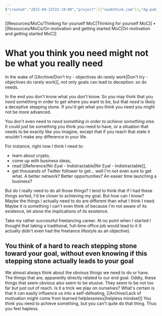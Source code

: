 ```yaml
---
{"created":"2022-09-15T22:19:00","project":[["noobthink.com"]],"dg-publish":true,"permalink":"/archive/what-you-think-you-need-might-not-be-what-you-really-need/","dgPassFrontmatter":true,"updated":"2024-12-21T16:52:52.954+01:00"}
---
```


[[Resources/MoCs/Thinking for yourself MoC\|Thinking for yourself MoC]] • [[Resources/MoCs/On motivation and getting started MoC\|On motivation and getting started MoC]]
# What you think you need might not be what you really need
In the wake of [[Archive/Don't try - objectives do rarely work\|Don't try - objectives do rarely work]], not only goals can lead to deception: so do needs. 

In the end you don't know what you don't know. So you may think that you *need* something in order to get where you want to be, but that *need* is likely a deceptive stepping stone. 
If you'd get what you think you need you might not be more advanced. 

You don't even need to *need something in order to achieve something else*. It could just be something you think you need to have, or a situation that needs to be exactly like you imagine, except that if you reach that state it wouldn't make any difference in your life.

For instance, right now I think I need to:
- learn about crypto, 
- come up with business ideas, 
- read [[Reference/Nir Eyal - Indistractable\|Nir Eyal - Indistractable]],
- get thousands of Twitter follower to get... well I'm not even sure to get what. A better network? Better opportunities? An easier time launching a business?

But do I really need to do all those things? I tend to think that if I had these things sorted, I'd be closer to achieving my goal. But how can I know? Maybe the things I actually need to do are different than what I think I need. Maybe it is something I can't even think of because I'm not aware of its existence, let alone the implications of its existence.

Take my rather successful freelancing career. At no point when I started I thought that taking a traditional, full-time office job would lead to it (I actually didn't even had the freelance lifestyle as an objective).
## You think of a hard to reach stepping stone toward your goal, without even knowing if this stepping stone actually leads to your goal
We almost always think about the obvious things we need to do or have. The things that are, apparently directly related to our end goal. Oddly, these things that seem obvious also seem to be elusive. They seem to be not too far but just out of reach. 
Is it a trick we play on ourselves? What's certain is that it can easily influence us into a self-defeating, [[Archive/Lack of motivation might come from learned helplessness\|helpless mindset]] You think you need to achieve something, but you can't quite do that thing. Thus you feel hapless. 